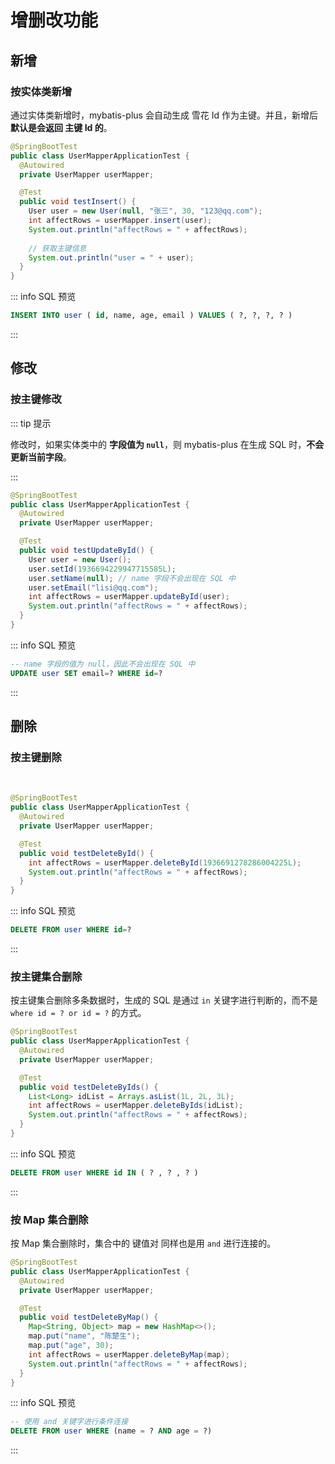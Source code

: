 # 增删改功能



## 新增

### 按实体类新增

通过实体类新增时，mybatis-plus 会自动生成 雪花 Id 作为主键。并且，新增后 **默认是会返回 主键 Id 的**。

```java [UserMapperTest] {9,13}
@SpringBootTest
public class UserMapperApplicationTest {
  @Autowired
  private UserMapper userMapper;

  @Test
  public void testInsert() {
    User user = new User(null, "张三", 30, "123@qq.com");
    int affectRows = userMapper.insert(user);
    System.out.println("affectRows = " + affectRows);
    
    // 获取主键信息
    System.out.println("user = " + user);
  }
}
```

::: info SQL 预览

```sql
INSERT INTO user ( id, name, age, email ) VALUES ( ?, ?, ?, ? )
```

:::



## 修改

### 按主键修改

::: tip 提示

修改时，如果实体类中的 **字段值为 `null`**，则 mybatis-plus 在生成 SQL 时，**不会更新当前字段**。

:::

```java [UserMapperTest] {10,12}
@SpringBootTest
public class UserMapperApplicationTest {
  @Autowired
  private UserMapper userMapper;

  @Test
  public void testUpdateById() {
    User user = new User();
    user.setId(1936694229947715585L);
    user.setName(null); // name 字段不会出现在 SQL 中
    user.setEmail("lisi@qq.com");
    int affectRows = userMapper.updateById(user);
    System.out.println("affectRows = " + affectRows);
  }
}
```

::: info SQL 预览

```sql
-- name 字段的值为 null，因此不会出现在 SQL 中
UPDATE user SET email=? WHERE id=?
```

:::



## 删除

### 按主键删除

<br/>

```java [UserMapperTest] {8}
@SpringBootTest
public class UserMapperApplicationTest {
  @Autowired
  private UserMapper userMapper;

  @Test
  public void testDeleteById() {
    int affectRows = userMapper.deleteById(1936691278286004225L);
    System.out.println("affectRows = " + affectRows);
  }
}
```

::: info SQL 预览

```sql
DELETE FROM user WHERE id=?
```

:::



### 按主键集合删除

按主键集合删除多条数据时，生成的 SQL 是通过 `in` 关键字进行判断的，而不是 `where id = ? or id = ?` 的方式。

```java [UserMapperTest] {9}
@SpringBootTest
public class UserMapperApplicationTest {
  @Autowired
  private UserMapper userMapper;

  @Test
  public void testDeleteByIds() {
    List<Long> idList = Arrays.asList(1L, 2L, 3L);
    int affectRows = userMapper.deleteByIds(idList);
    System.out.println("affectRows = " + affectRows);
  }
}
```

::: info SQL 预览

```sql
DELETE FROM user WHERE id IN ( ? , ? , ? )
```

:::



### 按 Map 集合删除

按 Map 集合删除时，集合中的 键值对 同样也是用 `and` 进行连接的。

```java [UserMapperTest] {11}
@SpringBootTest
public class UserMapperApplicationTest {
  @Autowired
  private UserMapper userMapper;

  @Test
  public void testDeleteByMap() {
    Map<String, Object> map = new HashMap<>();
    map.put("name", "陈楚生");
    map.put("age", 30);
    int affectRows = userMapper.deleteByMap(map);
    System.out.println("affectRows = " + affectRows);
  }
}
```

::: info SQL 预览

```sql
-- 使用 and 关键字进行条件连接
DELETE FROM user WHERE (name = ? AND age = ?)
```

:::

























